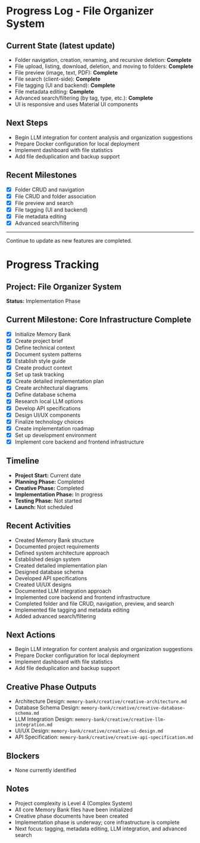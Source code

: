 # Progress Log - File Organizer System

## Current State (latest update)
- Folder navigation, creation, renaming, and recursive deletion: **Complete**
- File upload, listing, download, deletion, and moving to folders: **Complete**
- File preview (image, text, PDF): **Complete**
- File search (client-side): **Complete**
- File tagging (UI and backend): **Complete**
- File metadata editing: **Complete**
- Advanced search/filtering (by tag, type, etc.): **Complete**
- UI is responsive and uses Material UI components

## Next Steps
- Begin LLM integration for content analysis and organization suggestions
- Prepare Docker configuration for local deployment
- Implement dashboard with file statistics
- Add file deduplication and backup support

## Recent Milestones
- [x] Folder CRUD and navigation
- [x] File CRUD and folder association
- [x] File preview and search
- [x] File tagging (UI and backend)
- [x] File metadata editing
- [x] Advanced search/filtering

---

Continue to update as new features are completed.

# Progress Tracking

## Project: File Organizer System
**Status:** Implementation Phase

## Current Milestone: Core Infrastructure Complete
- [x] Initialize Memory Bank
- [x] Create project brief
- [x] Define technical context
- [x] Document system patterns
- [x] Establish style guide
- [x] Create product context
- [x] Set up task tracking
- [x] Create detailed implementation plan
- [x] Create architectural diagrams
- [x] Define database schema
- [x] Research local LLM options
- [x] Develop API specifications
- [x] Design UI/UX components
- [x] Finalize technology choices
- [x] Create implementation roadmap
- [x] Set up development environment
- [x] Implement core backend and frontend infrastructure

## Timeline
- **Project Start:** Current date
- **Planning Phase:** Completed
- **Creative Phase:** Completed
- **Implementation Phase:** In progress
- **Testing Phase:** Not started
- **Launch:** Not scheduled

## Recent Activities
- Created Memory Bank structure
- Documented project requirements
- Defined system architecture approach
- Established design system
- Created detailed implementation plan
- Designed database schema
- Developed API specifications
- Created UI/UX designs
- Documented LLM integration approach
- Implemented core backend and frontend infrastructure
- Completed folder and file CRUD, navigation, preview, and search
- Implemented file tagging and metadata editing
- Added advanced search/filtering

## Next Actions
- Begin LLM integration for content analysis and organization suggestions
- Prepare Docker configuration for local deployment
- Implement dashboard with file statistics
- Add file deduplication and backup support

## Creative Phase Outputs
- Architecture Design: `memory-bank/creative/creative-architecture.md`
- Database Schema Design: `memory-bank/creative/creative-database-schema.md`
- LLM Integration Design: `memory-bank/creative/creative-llm-integration.md`
- UI/UX Design: `memory-bank/creative/creative-ui-design.md`
- API Specification: `memory-bank/creative/creative-api-specification.md`

## Blockers
- None currently identified

## Notes
- Project complexity is Level 4 (Complex System)
- All core Memory Bank files have been initialized
- Creative phase documents have been created
- Implementation phase is underway; core infrastructure is complete
- Next focus: tagging, metadata editing, LLM integration, and advanced search 